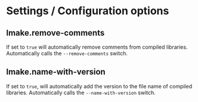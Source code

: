 # Settings / Configuration options

## lmake.remove-comments
If set to `true` will automatically remove comments from compiled libraries. Automatically calls the `--remove-comments` switch.

## lmake.name-with-version
If set to `true`, will automatically add the version to the file name of compiled libraries. Automatically calls the `--name-with-version` switch.